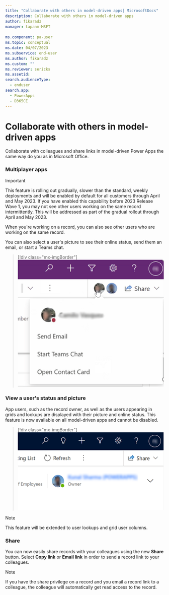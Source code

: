 ```yaml
---
title: "Collaborate with others in model-driven apps| MicrosoftDocs"
description: Collaborate with others in model-driven apps
author: fikaradz 
manager: tapanm-MSFT

ms.component: pa-user
ms.topic: conceptual
ms.date: 04/07/2023
ms.subservice: end-user
ms.author: fikaradz
ms.custom: ""
ms.reviewer: sericks
ms.assetid: 
search.audienceType: 
  - enduser
search.app: 
  - PowerApps
  - D365CE
---
```

# Collaborate with others in model-driven apps 

Collaborate with colleagues and share links in model-driven Power Apps the same way do you as in Microsoft Office.


### Multiplayer apps 

> [!IMPORTANT]
> This feature is rolling out gradually, slower than the standard, weekly deployments and will be enabled by default for all customers through April and May 2023. If you have enabled this capability before 2023 Release Wave 1, you may not see other users working on the same record intermittently. This will be addressed as part of the gradual rollout through April and May 2023.

When you're working on a record, you can also see other users who are working on the same record.

You can also select a user's picture to see their online status, send them an email, or start a Teams chat.

> [!div class="mx-imgBorder"]
> ![View a user's online status.](media/collob-1.png "View a user's online status")



### View a user's status and picture

App users, such as the record owner, as well as the users appearing in grids and lookups are displayed with their picture and online status.  This feature is now available on all model-driven apps and cannot be disabled.

> [!div class="mx-imgBorder"]
> ![VView a user's online status.](media/collob-2.png "View a user's online status.")

> [!NOTE]
> This feature will be extended to user lookups and grid user columns. 


### Share 
You can now easily share records with your colleagues using the new **Share** button.  Select **Copy link** or **Email link** in order to send a record link to your colleagues.

> [!Note]
> If you have the share privilege on a record and you email a record link to a colleague, the colleague will automatically get read access to the record.




